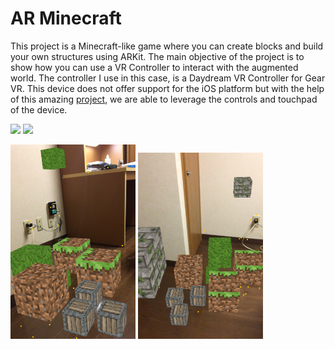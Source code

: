 # AR Minecraft

This project is a Minecraft-like game where you can create blocks and build your own structures using ARKit. The main objective of the project is to show how you can use a VR Controller to interact with the augmented world. The controller I use in this case, is a Daydream VR Controller for Gear VR. This device does not offer support for the iOS platform but with the help of this amazing [project](https://github.com/gizmosachin/Daydream), we are able to leverage the controls and touchpad of the device.

<img src="ARMinecraft.gif" height="400"> <img src="Description.jpg" height="400"> 

<img src="IMG_1.PNG" width="200"> <img src="IMG_2.PNG" width="200">

